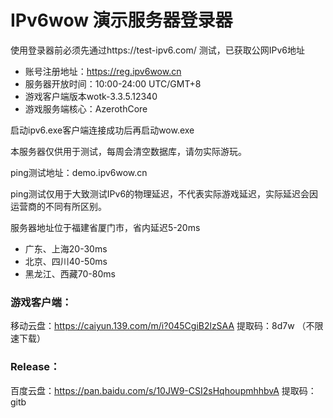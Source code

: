 # IPv6wow 演示服务器登录器
使用登录器前必须先通过https://test-ipv6.com/ 测试，已获取公网IPv6地址

- 账号注册地址：https://reg.ipv6wow.cn
- 服务器开放时间：10:00-24:00  UTC/GMT+8
- 游戏客户端版本wotk-3.3.5.12340
- 游戏服务端核心：AzerothCore

启动ipv6.exe客户端连接成功后再启动wow.exe

本服务器仅供用于测试，每周会清空数据库，请勿实际游玩。

ping测试地址：demo.ipv6wow.cn

ping测试仅用于大致测试IPv6的物理延迟，不代表实际游戏延迟，实际延迟会因运营商的不同有所区别。

服务器地址位于福建省厦门市，省内延迟5-20ms
- 广东、上海20-30ms 
- 北京、四川40-50ms
- 黑龙江、西藏70-80ms

### 游戏客户端：
移动云盘：https://caiyun.139.com/m/i?045CgiB2lzSAA  提取码：8d7w   （不限速下载）

### Release：
百度云盘：https://pan.baidu.com/s/10JW9-CSI2sHqhoupmhhbvA   提取码：gitb
